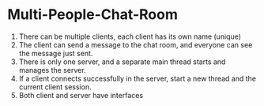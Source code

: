 # Multi-People-Chat-Room
1. There can be multiple clients, each client has its own name (unique)
2. The client can send a message to the chat room, and everyone can see the message just sent.
3. There is only one server, and a separate main thread starts and manages the server.
4. If a client connects successfully in the server, start a new thread and the current client session.
5. Both client and server have interfaces
